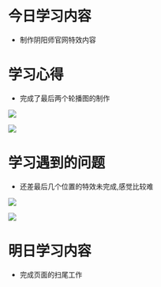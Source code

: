 # 今日学习内容

* 制作阴阳师官网特效内容


# 学习心得

* 完成了最后两个轮播图的制作

![](http://prqnryn2v.bkt.clouddn.com/%E5%BE%AE%E4%BF%A1%E6%88%AA%E5%9B%BE_20190529230334.png)

![](http://prqnryn2v.bkt.clouddn.com/%E5%BE%AE%E4%BF%A1%E6%88%AA%E5%9B%BE_20190529230347.png)



# 学习遇到的问题

* 还差最后几个位置的特效未完成,感觉比较难

![](http://prqnryn2v.bkt.clouddn.com/%E5%BE%AE%E4%BF%A1%E6%88%AA%E5%9B%BE_20190529230134.png)

![](http://prqnryn2v.bkt.clouddn.com/%E5%BE%AE%E4%BF%A1%E6%88%AA%E5%9B%BE_20190529230127.png)

# 明日学习内容

* 完成页面的扫尾工作